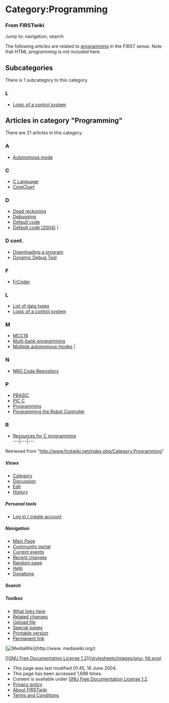 # Category:Programming

### From FIRSTwiki

Jump to: navigation, search

The following articles are related to [programming](/index.php/Programming
"Programming" ) in the FIRST sense. Note that HTML programming is not included
here.

  

## Subcategories

There is 1 subcategory to this category.

### L

  * [Logic of a control system](/index.php/Category:Logic_of_a_control_system "Category:Logic of a control system" )

## Articles in category "Programming"

There are 21 articles in this category.

### A

  * [Autonomous mode](/index.php/Autonomous_mode "Autonomous mode" )

### C

  * [C Language](/index.php/C_Language "C Language" )
  * [CoreChart](/index.php/CoreChart "CoreChart" )

### D

  * [Dead reckoning](/index.php/Dead_reckoning "Dead reckoning" )
  * [Debugging](/index.php/Debugging "Debugging" )
  * [Default code](/index.php/Default_code "Default code" )
  * [Default code (2004)](/index.php/Default_code_%282004%29 "Default code \(2004\)" )
|

### D cont.

  * [Downloading a program](/index.php/Downloading_a_program "Downloading a program" )
  * [Dynamic Debug Tool](/index.php/Dynamic_Debug_Tool "Dynamic Debug Tool" )

### F

  * [FrCoder](/index.php/FrCoder "FrCoder" )

### L

  * [List of data types](/index.php/List_of_data_types "List of data types" )
  * [Logic of a control system](/index.php/Logic_of_a_control_system "Logic of a control system" )

### M

  * [MCC18](/index.php/MCC18 "MCC18" )
  * [Multi-bank programming](/index.php/Multi-bank_programming "Multi-bank programming" )
  * [Multiple autonomous modes](/index.php/Multiple_autonomous_modes "Multiple autonomous modes" )
|

### N

  * [NRG Code Repository](/index.php/NRG_Code_Repository "NRG Code Repository" )

### P

  * [PBASIC](/index.php/PBASIC "PBASIC" )
  * [PIC C](/index.php/PIC_C "PIC C" )
  * [Programming](/index.php/Programming "Programming" )
  * [Programming the Robot Controller](/index.php/Programming_the_Robot_Controller "Programming the Robot Controller" )

### R

  * [Resources for C programming](/index.php/Resources_for_C_programming "Resources for C programming" )  
---|---|---  
  
Retrieved from "<http://www.firstwiki.net/index.php/Category:Programming>"

##### Views

  * [Category](/index.php/Category:Programming)
  * [Discussion](/index.php?title=Category_talk:Programming&action=edit)
  * [Edit](/index.php?title=Category:Programming&action=edit)
  * [History](/index.php?title=Category:Programming&action=history)

##### Personal tools

  * [Log in / create account](/index.php?title=Special:Userlogin&returnto=Category:Programming)

[](/index.php/Main_Page "Main Page" )

##### Navigation

  * [Main Page](/index.php/Main_Page)
  * [Community portal](/index.php/FIRSTwiki:Community_portal)
  * [Current events](/index.php/Current_events)
  * [Recent changes](/index.php/Special:Recentchanges)
  * [Random page](/index.php/Special:Random)
  * [Help](/index.php/Help:Contents)
  * [Donations](/index.php/FIRSTwiki:Site_support)

##### Search



##### Toolbox

  * [What links here](/index.php/Special:Whatlinkshere/Category:Programming)
  * [Related changes](/index.php/Special:Recentchangeslinked/Category:Programming)
  * [Upload file](/index.php/Special:Upload)
  * [Special pages](/index.php/Special:Specialpages)
  * [Printable version](/index.php?title=Category:Programming&printable=yes)
  * [Permanent link](/index.php?title=Category:Programming&oldid=39152)

[![MediaWiki](/skins/common/images/poweredby_mediawiki_88x31.png)](http://www.
mediawiki.org/)

[![GNU Free Documentation License 1.2](/stylesheets/images/gnu-
fdl.png)](http://www.gnu.org/copyleft/fdl.html)

  * This page was last modified 01:45, 16 June 2004.
  * This page has been accessed 1,696 times.
  * Content is available under [GNU Free Documentation License 1.2](http://www.gnu.org/copyleft/fdl.html "http://www.gnu.org/copyleft/fdl.html" ).
  * [Privacy policy](/index.php/FIRSTwiki:Privacy_policy "FIRSTwiki:Privacy policy" )
  * [About FIRSTwiki](/index.php/FIRSTwiki:About "FIRSTwiki:About" )
  * [Terms and Conditions](/index.php/FIRSTwiki:Terms_and_conditions "FIRSTwiki:Terms and conditions" )

